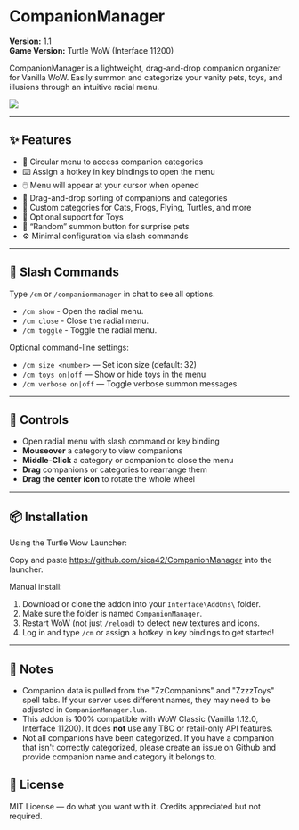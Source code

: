 # CompanionManager
**Version:** 1.1  
**Game Version:** Turtle WoW (Interface 11200)

CompanionManager is a lightweight, drag-and-drop companion organizer for Vanilla WoW. Easily summon and categorize your vanity pets, toys, and illusions through an intuitive radial menu.

<img src="https://i.imgur.com/WlKdqNj.gif">

---

## ✨ Features

- 🔘 Circular menu to access companion categories
- ⌨️ Assign a hotkey in key bindings to open the menu
- 🖱️ Menu will appear at your cursor when opened
- 🐾 Drag-and-drop sorting of companions and categories
- 🐢 Custom categories for Cats, Frogs, Flying, Turtles, and more
- 🧸 Optional support for Toys
- 🎲 “Random” summon button for surprise pets
- ⚙️ Minimal configuration via slash commands

---

## 🧰 Slash Commands

Type `/cm` or `/companionmanager` in chat to see all options.
- `/cm show` - Open the radial menu.
- `/cm close` - Close the radial menu.
- `/cm toggle` - Toggle the radial menu.

Optional command-line settings:
- `/cm size <number>` — Set icon size (default: 32)
- `/cm toys on|off` — Show or hide toys in the menu
- `/cm verbose on|off` — Toggle verbose summon messages

---

## 🔄 Controls

- Open radial menu with slash command or key binding
- **Mouseover** a category to view companions
- **Middle-Click** a category or companion to close the menu
- **Drag** companions or categories to rearrange them
- **Drag the center icon** to rotate the whole wheel

---

## 📦 Installation

Using the Turtle Wow Launcher:

Copy and paste https://github.com/sica42/CompanionManager into the launcher.

Manual install:
1. Download or clone the addon into your `Interface\AddOns\` folder.
2. Make sure the folder is named `CompanionManager`.
3. Restart WoW (not just `/reload`) to detect new textures and icons.
4. Log in and type `/cm` or assign a hotkey in key bindings to get started!

---

## 💬 Notes

- Companion data is pulled from the "ZzCompanions" and "ZzzzToys" spell tabs. If your server uses different names, they may need to be adjusted in `CompanionManager.lua`.
- This addon is 100% compatible with WoW Classic (Vanilla 1.12.0, Interface 11200). It does **not** use any TBC or retail-only API features.
- Not all companions have been categorized. If you have a companion that isn't correctly categorized, please create an issue on Github and provide companion name and category it belongs to.


## 📄 License

MIT License — do what you want with it. Credits appreciated but not required.





